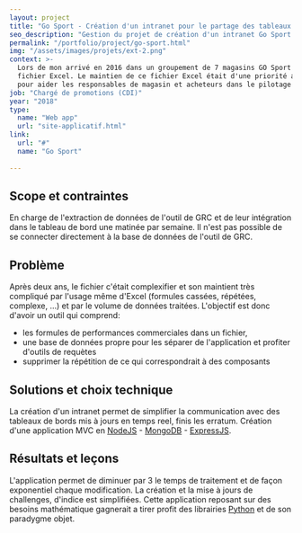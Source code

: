 ```yaml
---
layout: project
title: "Go Sport - Création d'un intranet pour le partage des tableaux de bord commerciaux"
seo_description: "Gestion du projet de création d'un intranet Go Sport. Développement full-stack NodeJS, MongodDB, ExpressJS."
permalink: "/portfolio/project/go-sport.html"
img: "/assets/images/projets/ext-2.png"
context: >-
  Lors de mon arrivé en 2016 dans un groupement de 7 magasins GO Sport indépendant, l'une de mes tâches consistait à maintenir à jour un 
  fichier Excel. Le maintien de ce fichier Excel était d'une priorité absolu car servant de tableau de bord hébdomadaire et mensuel
  pour aider les responsables de magasin et acheteurs dans le pilotage du points de vente et des univers. 
job: "Chargé de promotions (CDI)"
year: "2018"
type: 
  name: "Web app"
  url: "site-applicatif.html"
link:
  url: "#"
  name: "Go Sport"
  
---
```

<!--1. Scope et contraintes-->
## Scope et contraintes
En charge de l'extraction de données de l'outil de GRC et de leur intégration dans le tableau de bord une matinée par semaine. Il n'est pas possible de se connecter directement à la base de données de l'outil de GRC.

<!--2. Problème-->
## Problème
Après deux ans, le fichier c'était complexifier et son maintient très compliqué par l'usage même d'Excel (formules cassées, répétées, complexe, ...) et par le volume de données traitées. L'objectif est donc d'avoir un outil qui comprend:
- les formules de performances commerciales dans un fichier,
- une base de données propre pour les séparer de l'application et profiter d'outils de requètes
- supprimer la répétition de ce qui correspondrait à des composants

<!--3. Solutions et choix technique-->
## Solutions et choix technique
La création d'un intranet permet de simplifier la communication avec des tableaux de bords mis à jours en temps reel, finis les erratum. 
Création d'une application MVC en [NodeJS](https://nodejs.org/en/) - [MongoDB](https://www.mongodb.com/fr) - [ExpressJS](https://expressjs.com/fr/).

<!--4. Résultats et leçons-->
## Résultats et leçons
L'application permet de diminuer par 3 le temps de traitement et de façon exponentiel chaque modification. La création et la mise à jours de challenges, d'indice est simplifiées.
Cette application reposant sur des besoins mathématique gagnerait a tirer profit des librairies [Python](https://www.python.org/) et de son paradygme objet.
